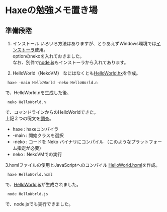 # Haxeの勉強メモ置き場

## 準備段階

1. インストール
いろいろ方法はありますが、とりあえずWindows環境では[インストーラ](http://haxe.org/download/)使用。  
optionのnekoを入れておきました。  
なお、別件で[node.js](http://nodejs.org/)もインストーラから入れてあります。

2. HelloWorld（NekoVM）
なにはなくとも[HelloWorld.hx](./HelloWorld.hx)を作成。

```
 haxe -main HelloWorld -neko HelloWorld.n
```

で、HelloWorld.nを生成した後、

```
 neko HelloWorld.n
```

で、コマンドラインからのHelloWorldできた。  
上記２つの呪文を[調査](http://old.haxe.org/doc/compiler?lang=jp)。

* haxe : haxeコンパイラ
* -main : 開始クラスを選択
* -neko : コードを Neko バイナリにコンパイル （このようなプラットフォーム指定が必要）
* neko : NekoVMでの実行

3.hxmlファイルの使用とJavaScriptへのコンパイル
[HelloWorld.hxml](./HelloWorld.hxml)を作成。

```
 haxe HelloWorld.hxml
```

で、[HelloWorld.js](./HelloWorld.js)が生成されました。

```
 node HelloWorld.js
```

で、node.jsでも実行できました。

